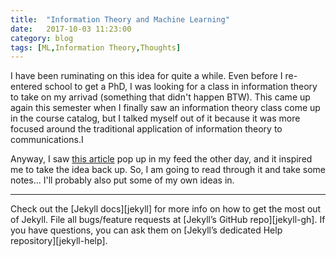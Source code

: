 ```yaml
---
title:  "Information Theory and Machine Learning"
date:   2017-10-03 11:23:00
category: blog
tags: [ML,Information Theory,Thoughts]
---
```

I have been ruminating on this idea for quite a while. Even before I re-entered school to get a PhD, I was looking for a class in information theory to take on my arrivad (something that didn't happen BTW). This came up again this semester when I finally saw an information theory class come up in the course catalog, but I talked myself out of it because it was more focused around the traditional application of information theory to communications.I

Anyway, I saw [this article][1] pop up in my feed the other day, and it inspired me to take the idea back up. So, I am going to read through it and take some notes... I'll probably also put some of my own ideas in.

---


Check out the [Jekyll docs][jekyll] for more info on how to get the most out of Jekyll. File all bugs/feature requests at [Jekyll’s GitHub repo][jekyll-gh]. If you have questions, you can ask them on [Jekyll’s dedicated Help repository][jekyll-help].

[1]:      https://blog.recast.ai/introduction-information-theory-care/